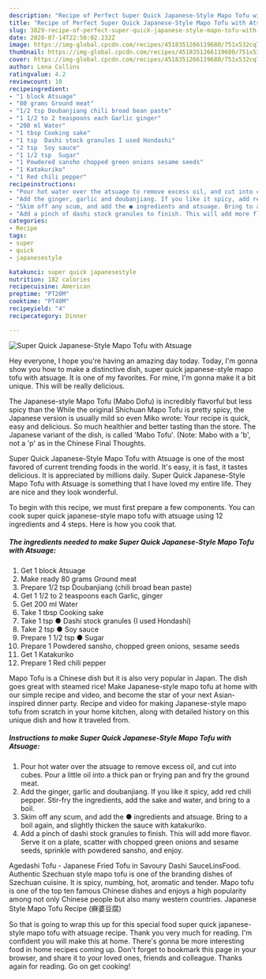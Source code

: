 ```yaml
---
description: "Recipe of Perfect Super Quick Japanese-Style Mapo Tofu with Atsuage"
title: "Recipe of Perfect Super Quick Japanese-Style Mapo Tofu with Atsuage"
slug: 3829-recipe-of-perfect-super-quick-japanese-style-mapo-tofu-with-atsuage
date: 2020-07-14T22:50:02.232Z
image: https://img-global.cpcdn.com/recipes/4518351266119680/751x532cq70/super-quick-japanese-style-mapo-tofu-with-atsuage-recipe-main-photo.jpg
thumbnail: https://img-global.cpcdn.com/recipes/4518351266119680/751x532cq70/super-quick-japanese-style-mapo-tofu-with-atsuage-recipe-main-photo.jpg
cover: https://img-global.cpcdn.com/recipes/4518351266119680/751x532cq70/super-quick-japanese-style-mapo-tofu-with-atsuage-recipe-main-photo.jpg
author: Lena Collins
ratingvalue: 4.2
reviewcount: 10
recipeingredient:
- "1 block Atsuage"
- "80 grams Ground meat"
- "1/2 tsp Doubanjiang chili broad bean paste"
- "1 1/2 to 2 teaspoons each Garlic ginger"
- "200 ml Water"
- "1 tbsp Cooking sake"
- "1 tsp  Dashi stock granules I used Hondashi"
- "2 tsp  Soy sauce"
- "1 1/2 tsp  Sugar"
- "1 Powdered sansho chopped green onions sesame seeds"
- "1 Katakuriko"
- "1 Red chili pepper"
recipeinstructions:
- "Pour hot water over the atsuage to remove excess oil, and cut into cubes. Pour a little oil into a thick pan or frying pan and fry the ground meat."
- "Add the ginger, garlic and doubanjiang. If you like it spicy, add red chili pepper. Stir-fry the ingredients, add the sake and water, and bring to a boil."
- "Skim off any scum, and add the ● ingredients and atsuage. Bring to a boil again, and slightly thicken the sauce with katakuriko."
- "Add a pinch of dashi stock granules to finish. This will add more flavor. Serve it on a plate, scatter with chopped green onions and sesame seeds, sprinkle with powdered sansho, and enjoy."
categories:
- Recipe
tags:
- super
- quick
- japanesestyle

katakunci: super quick japanesestyle 
nutrition: 182 calories
recipecuisine: American
preptime: "PT20M"
cooktime: "PT40M"
recipeyield: "4"
recipecategory: Dinner

---
```



![Super Quick Japanese-Style Mapo Tofu with Atsuage](https://img-global.cpcdn.com/recipes/4518351266119680/751x532cq70/super-quick-japanese-style-mapo-tofu-with-atsuage-recipe-main-photo.jpg)

Hey everyone, I hope you're having an amazing day today. Today, I'm gonna show you how to make a distinctive dish, super quick japanese-style mapo tofu with atsuage. It is one of my favorites. For mine, I'm gonna make it a bit unique. This will be really delicious.

The Japanese-style Mapo Tofu (Mabo Dofu) is incredibly flavorful but less spicy than the While the original Shichuan Mapo Tofu is pretty spicy, the Japanese version is usually mild so even Miko wrote: Your recipe is quick, easy and delicious. So much healthier and better tasting than the store. The Japanese variant of the dish, is called &#39;Mabo Tofu&#39;. (Note: Mabo with a &#39;b&#39;, not a &#39;p&#39; as in the Chinese Final Thoughts.

Super Quick Japanese-Style Mapo Tofu with Atsuage is one of the most favored of current trending foods in the world. It's easy, it is fast, it tastes delicious. It is appreciated by millions daily. Super Quick Japanese-Style Mapo Tofu with Atsuage is something that I have loved my entire life. They are nice and they look wonderful.


To begin with this recipe, we must first prepare a few components. You can cook super quick japanese-style mapo tofu with atsuage using 12 ingredients and 4 steps. Here is how you cook that.

<!--inarticleads1-->

##### The ingredients needed to make Super Quick Japanese-Style Mapo Tofu with Atsuage:

1. Get 1 block Atsuage
1. Make ready 80 grams Ground meat
1. Prepare 1/2 tsp Doubanjiang (chili broad bean paste)
1. Get 1 1/2 to 2 teaspoons each Garlic, ginger
1. Get 200 ml Water
1. Take 1 tbsp Cooking sake
1. Take 1 tsp ● Dashi stock granules (I used Hondashi)
1. Take 2 tsp ● Soy sauce
1. Prepare 1 1/2 tsp ● Sugar
1. Prepare 1 Powdered sansho, chopped green onions, sesame seeds
1. Get 1 Katakuriko
1. Prepare 1 Red chili pepper


Mapo Tofu is a Chinese dish but it is also very popular in Japan. The dish goes great with steamed rice! Make Japanese-style mapo tofu at home with our simple recipe and video, and become the star of your next Asian-inspired dinner party. Recipe and video for making Japanese-style mapo tofu from scratch in your home kitchen, along with detailed history on this unique dish and how it traveled from. 

<!--inarticleads2-->

##### Instructions to make Super Quick Japanese-Style Mapo Tofu with Atsuage:

1. Pour hot water over the atsuage to remove excess oil, and cut into cubes. Pour a little oil into a thick pan or frying pan and fry the ground meat.
1. Add the ginger, garlic and doubanjiang. If you like it spicy, add red chili pepper. Stir-fry the ingredients, add the sake and water, and bring to a boil.
1. Skim off any scum, and add the ● ingredients and atsuage. Bring to a boil again, and slightly thicken the sauce with katakuriko.
1. Add a pinch of dashi stock granules to finish. This will add more flavor. Serve it on a plate, scatter with chopped green onions and sesame seeds, sprinkle with powdered sansho, and enjoy.


Agedashi Tofu - Japanese Fried Tofu in Savoury Dashi SauceLinsFood. Authentic Szechuan style mapo tofu is one of the branding dishes of Szechuan cuisine. It is spicy, numbing, hot, aromatic and tender. Mapo tofu is one of the top ten famous Chinese dishes and enjoys a high popularity among not only Chinese people but also many western countries. Japanese Style Mapo Tofu Recipe (麻婆豆腐) 

So that is going to wrap this up for this special food super quick japanese-style mapo tofu with atsuage recipe. Thank you very much for reading. I'm confident you will make this at home. There's gonna be more interesting food in home recipes coming up. Don't forget to bookmark this page in your browser, and share it to your loved ones, friends and colleague. Thanks again for reading. Go on get cooking!
